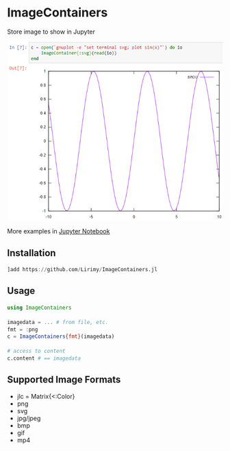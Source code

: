 # ImageContainers

Store image to show in Jupyter


![example](example/example.png)

More examples in [Jupyter Notebook](example/example.ipynb)


## Installation

```julia
]add https://github.com/Lirimy/ImageContainers.jl
```

## Usage

```julia
using ImageContainers

imagedata = ... # from file, etc.
fmt = :png
c = ImageContainers{fmt}(imagedata)

# access to content
c.content # == imagedata
```

## Supported Image Formats


- jlc = Matrix{<:Color}
- png
- svg
- jpg/jpeg
- bmp
- gif
- mp4

